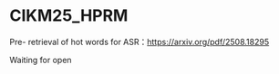 # CIKM25_HPRM
Pre- retrieval of hot words for ASR：https://arxiv.org/pdf/2508.18295

Waiting for open

